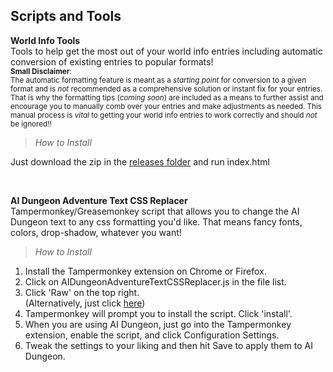 ## Scripts and Tools

**World Info Tools** <br />
Tools to help get the most out of your world info entries including automatic conversion of existing entries to popular formats! <br />
<sub>**Small Disclaimer**:<br /> The automatic formatting feature is meant as a *starting point* for conversion to a given format and is *not* recommended as a comprehensive solution or instant fix for your entries. That is why the formatting tips (*coming soon*) are included as a means to further assist and encourage you to manually comb over your entries and make adjustments as needed. This manual process is *vital* to getting your world info entries to work correctly and should *not* be ignored!! </sub>
> *How to Install* <br />

Just download the zip in the [releases folder](https://github.com/l-io-n/AIDungeon-Resources/tree/main/Scripts/Release%20ZIPs) and run index.html

<br />

**AI Dungeon Adventure Text CSS Replacer** <br />
Tampermonkey/Greasemonkey script that allows you to change the AI Dungeon text to any css formatting you'd like. That means fancy fonts, colors, drop-shadow, whatever you want! <br />
> *How to Install*
1. Install the Tampermonkey extension on Chrome or Firefox.
2. Click on AIDungeonAdventureTextCSSReplacer.js in the file list.
3. Click 'Raw' on the top right. <br />
(Alternatively, just click [here](https://github.com/l-io-n/AIDungeon-Resources/raw/main/Scripts/Release%20ZIPs/AIDungeonAdventureTextCSSReplacer.user.js))
4. Tampermonkey will prompt you to install the script. Click 'install'.
5. When you are using AI Dungeon, just go into the Tampermonkey extension, enable the script, and click Configuration Settings.
6. Tweak the settings to your liking and then hit Save to apply them to AI Dungeon.
 <br />
 <br />
